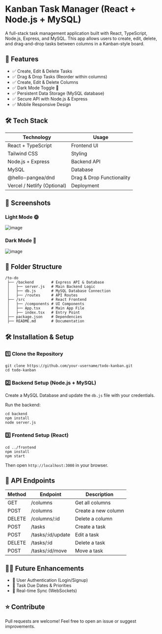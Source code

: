 # Kanban Task Manager (React + Node.js + MySQL)

A full-stack task management application built with React, TypeScript, Node.js, Express, and MySQL. This app allows users to create, edit, delete, and drag-and-drop tasks between columns in a Kanban-style board.

## 🚀 Features
- ✅ Create, Edit & Delete Tasks
- ✅ Drag & Drop Tasks (Reorder within columns)
- ✅ Create, Edit & Delete Columns
- ✅ Dark Mode Toggle 🌙
- ✅ Persistent Data Storage (MySQL database)
- ✅ Secure API with Node.js & Express
- ✅ Mobile Responsive Design

## 🛠️ Tech Stack

| Technology                      | Usage               |
|----------------------------------|---------------------|
| React + TypeScript               | Frontend UI         |
| Tailwind CSS                     | Styling             |
| Node.js + Express                | Backend API         |
| MySQL                            | Database            |
| @hello-pangea/dnd                | Drag & Drop Functionality |
| Vercel / Netlify (Optional)      | Deployment          |

## 📸 Screenshots

### Light Mode 🌞

![image](https://github.com/user-attachments/assets/af5393e0-6f7e-46d3-b385-0c4783958a18)

### Dark Mode 🌙

![image](https://github.com/user-attachments/assets/ebbd4a96-1a94-45d8-a5b8-be092384c26b)

## 📂 Folder Structure

```
/to-do
 ├── /backend        # Express API & Database
 │   ├── server.js   # Main Backend Logic
 │   ├── db.js       # MySQL Database Connection
 │   ├── /routes     # API Routes
 ├── /src            # React Frontend
 │   ├── /components # UI Components
 │   ├── App.tsx     # Main App File
 │   ├── index.tsx   # Entry Point
 ├── package.json    # Dependencies
 ├── README.md       # Documentation
```
## 🛠️ Installation & Setup

### 1️⃣ Clone the Repository

```
git clone https://github.com/your-username/todo-kanban.git
cd todo-kanban
```
### 2️⃣ Backend Setup (Node.js + MySQL)

Create a MySQL Database and update the `db.js` file with your credentials.

Run the backend:

```
cd backend
npm install
node server.js
```
### 3️⃣ Frontend Setup (React)
```
cd ../frontend
npm install
npm start
```
Then open `http://localhost:3000` in your browser.

## 🔗 API Endpoints

| Method | Endpoint                 | Description             |
|--------|--------------------------|-------------------------|
| GET    | /columns                 | Get all columns         |
| POST   | /columns                 | Create a new column     |
| DELETE | /columns/:id             | Delete a column         |
| POST   | /tasks                   | Create a task           |
| POST   | /tasks/:id/update        | Edit a task             |
| DELETE | /tasks/:id               | Delete a task           |
| POST   | /tasks/:id/move          | Move a task             |

## 👨‍💻 Future Enhancements

- 🔹 User Authentication (Login/Signup)
- 🔹 Task Due Dates & Priorities
- 🔹 Real-time Sync (WebSockets)

## ⭐ Contribute

Pull requests are welcome! Feel free to open an issue or suggest improvements.
